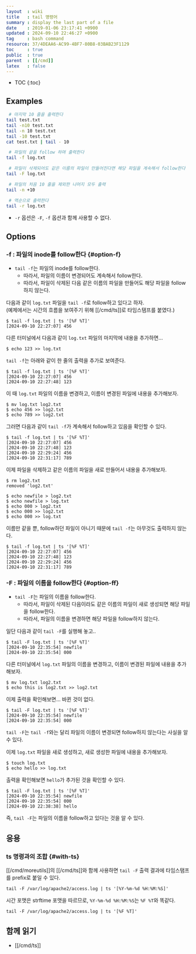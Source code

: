 ```yaml
---
layout  : wiki
title   : tail 명령어
summary : display the last part of a file
date    : 2019-01-06 23:17:41 +0900
updated : 2024-09-10 22:46:27 +0900
tag     : bash command
resource: 37/4DEAA6-AC99-4BF7-80B8-03BAB23F1129
toc     : true
public  : true
parent  : [[/cmd]]
latex   : false
---
```

* TOC
{:toc}

## Examples
```sh
 # 마지막 10 줄을 출력한다
tail test.txt
tail -n10 test.txt
tail -n 10 test.txt
tail -10 test.txt
cat test.txt | tail - 10

 # 파일의 끝을 follow 하며 출력한다
tail -f log.txt

 # 파일이 삭제되어도 같은 이름의 파일이 만들어진다면 해당 파일을 계속해서 follow한다
tail -F log.txt

 # 파일의 처음 10 줄을 제외한 나머지 모두 출력
tail -n +10

 # 역순으로 출력한다
tail -r log.txt
```

* `-r` 옵션은 `-F`, `-f` 옵션과 함께 사용할 수 없다.

## Options

### -f : 파일의 inode를 follow한다 {#option-f}

- `tail -f`는 파일의 inode를 follow한다.
    - 따라서, 파일의 이름이 변경되어도 계속해서 follow한다.
    - 따라서, 파일이 삭제된 다음 같은 이름의 파일을 만들어도 해당 파일을 follow하지 않는다.

다음과 같이 `log.txt` 파일을 `tail -f`로 follow하고 있다고 하자.  
(예제에서는 시간의 흐름을 보여주기 위해 [[/cmd/ts]]로 타임스탬프를 붙였다.)

```
$ tail -f log.txt | ts '[%F %T]'
[2024-09-10 22:27:07] 456
```

다른 터미널에서 다음과 같이 `log.txt` 파일의 마지막에 내용을 추가하면...

```
$ echo 123 >> log.txt
```

`tail -f`는 아래와 같이 한 줄의 출력을 추가로 보여준다.

```
$ tail -f log.txt | ts '[%F %T]'
[2024-09-10 22:27:07] 456
[2024-09-10 22:27:48] 123
```

이 때 `log.txt` 파일의 이름을 변경하고, 이름이 변경된 파일에 내용을 추가해보자.

```
$ mv log.txt log2.txt
$ echo 456 >> log2.txt
$ echo 789 >> log2.txt
```

그러면 다음과 같이 `tail -f`가 계속해서 follow하고 있음을 확인할 수 있다.

```
$ tail -f log.txt | ts '[%F %T]'
[2024-09-10 22:27:07] 456
[2024-09-10 22:27:48] 123
[2024-09-10 22:29:24] 456
[2024-09-10 22:31:17] 789
```

이제 파일을 삭제하고 같은 이름의 파일을 새로 만들어서 내용을 추가해보자.

```
$ rm log2.txt
removed 'log2.txt'

$ echo newfile > log2.txt
$ echo newfile > log.txt
$ echo 000 > log2.txt
$ echo 000 >> log2.txt
$ echo 000 >> log.txt
```

이름만 같을 뿐, follow하던 파일이 아니기 때문에 `tail -f`는 아무것도 출력하지 않는다.

```
$ tail -f log.txt | ts '[%F %T]'
[2024-09-10 22:27:07] 456
[2024-09-10 22:27:48] 123
[2024-09-10 22:29:24] 456
[2024-09-10 22:31:17] 789
```

### -F : 파일의 이름을 follow한다 {#option-ff}

- `tail -F`는 파일의 이름을 follow한다.
    - 따라서, 파일이 삭제된 다음이라도 같은 이름의 파일이 새로 생성되면 해당 파일을 follow한다.
    - 따라서, 파일의 이름을 변경하면 해당 파일을 follow하지 않는다.

일단 다음과 같이 `tail -F`를 실행해 놓고..

```
$ tail -F log.txt | ts '[%F %T]'
[2024-09-10 22:35:54] newfile
[2024-09-10 22:35:54] 000
```

다른 터미널에서 `log.txt` 파일의 이름을 변경하고, 이름이 변경된 파일에 내용을 추가해보자.

```
$ mv log.txt log2.txt
$ echo this is log2.txt >> log2.txt
```

이제 출력을 확인해보면... 바뀐 것이 없다.

```
$ tail -F log.txt | ts '[%F %T]'
[2024-09-10 22:35:54] newfile
[2024-09-10 22:35:54] 000
```

`tail -F`는 `tail -f`와는 달리 파일의 이름이 변경되면 follow하지 않는다는 사실을 알 수 있다.

이제 `log.txt` 파일을 새로 생성하고, 새로 생성한 파일에 내용을 추가해보자.

```
$ touch log.txt
$ echo hello >> log.txt
```

출력을 확인해보면 `hello`가 추가된 것을 확인할 수 있다.

```
$ tail -F log.txt | ts '[%F %T]'
[2024-09-10 22:35:54] newfile
[2024-09-10 22:35:54] 000
[2024-09-10 22:38:38] hello
```

즉, `tail -F`는 파일의 이름을 follow하고 있다는 것을 알 수 있다.

## 응용
### ts 명령과의 조합 {#with-ts}

[[/cmd/moreutils]]의 [[/cmd/ts]]와 함께 사용하면 `tail -F` 출력 결과에 타임스탬프를 prefix로 붙일 수 있다.

```
tail -F /var/log/apache2/access.log | ts '[%Y-%m-%d %H:%M:%S]'
```

시간 포맷은 strftime 포맷을 따르므로, `%Y-%m-%d %H:%M:%S`는 `%F %T`와 똑같다.

```
tail -F /var/log/apache2/access.log | ts '[%F %T]'
```


## 함께 읽기

- [[/cmd/ts]]

